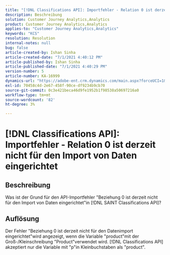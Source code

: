 ```yaml
---
title: "[!DNL Classifications API]: Importfehler - Relation 0 ist derzeit nicht für den Import von Daten eingerichtet 1"
description: Beschreibung
solution: Customer Journey Analytics,Analytics
product: Customer Journey Analytics,Analytics
applies-to: "Customer Journey Analytics,Analytics"
keywords: "KCS"
resolution: Resolution
internal-notes: null
bug: false
article-created-by: Ishan Sinha
article-created-date: "7/1/2021 4:40:12 PM"
article-published-by: Ishan Sinha
article-published-date: "7/1/2021 4:40:29 PM"
version-number: 5
article-number: KA-16999
dynamics-url: "https://adobe-ent.crm.dynamics.com/main.aspx?forceUCI=1&pagetype=entityrecord&etn=knowledgearticle&id=7b3215fc-8ada-eb11-bacb-000d3a31f036"
exl-id: 70458c4d-2e67-458f-90ce-df9234b9cb70
source-git-commit: 0c3e421beca46d9fe1952b1f98538a50697216a0
workflow-type: tm+mt
source-wordcount: '82'
ht-degree: 3%

---
```


# [!DNL Classifications API]: Importfehler - Relation 0 ist derzeit nicht für den Import von Daten eingerichtet

## Beschreibung


Was ist der Grund für den API-Importfehler &quot;Beziehung 0 ist derzeit nicht für den Import von Daten eingerichtet&quot;in [!DNL SAINT Classifications API]?


## Auflösung


Der Fehler &quot;Beziehung 0 ist derzeit nicht für den Datenimport eingerichtet&quot;wird angezeigt, wenn die Variable &quot;product&quot;mit der Groß-/Kleinschreibung &quot;Product&quot;verwendet wird. [!DNL Classifications API] akzeptiert nur die Variable mit &quot;p&quot;in Kleinbuchstaben als &quot;product&quot;.
